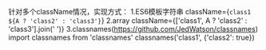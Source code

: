针对多个className情况，实现方式：
 1.ES6模板字符串
   className={`class1 ${A ? 'class2' : 'class3'}`}
 2.array
   className={['class1', A ? 'class2' : 'class3'].join(' ')}
 3.classnames(https://github.com/JedWatson/classnames)
   import classnames from 'classnames'
   classnames('class1', {'class2': true})